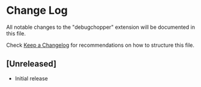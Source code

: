 # Change Log
All notable changes to the "debugchopper" extension will be documented in this file.

Check [Keep a Changelog](http://keepachangelog.com/) for recommendations on how to structure this file.

## [Unreleased]
- Initial release